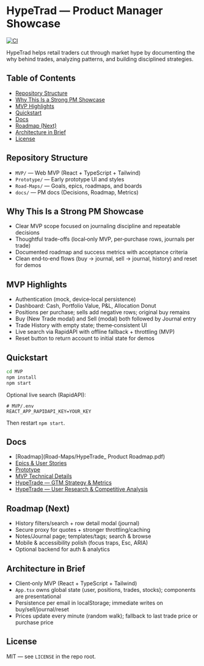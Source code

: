 # HypeTrad — Product Manager Showcase

[![CI](https://github.com/AAdibnia/hypetrad-mvp/actions/workflows/ci.yml/badge.svg)](https://github.com/AAdibnia/hypetrad-mvp/actions/workflows/ci.yml)

HypeTrad helps retail traders cut through market hype by documenting the why behind trades, analyzing patterns, and building disciplined strategies.

## Table of Contents
- [Repository Structure](#repository-structure)
- [Why This Is a Strong PM Showcase](#why-this-is-a-strong-pm-showcase)
- [MVP Highlights](#mvp-highlights)
- [Quickstart](#quickstart)
- [Docs](#docs)
- [Roadmap (Next)](#roadmap-next)
- [Architecture in Brief](#architecture-in-brief)
- [License](#license)

## Repository Structure
- `MVP/` — Web MVP (React + TypeScript + Tailwind)
- `Prototype/` — Early prototype UI and styles
- `Road-Maps/` — Goals, epics, roadmaps, and boards
- `docs/` — PM docs (Decisions, Roadmap, Metrics)

## Why This Is a Strong PM Showcase
- Clear MVP scope focused on journaling discipline and repeatable decisions
- Thoughtful trade-offs (local‑only MVP, per‑purchase rows, journals per trade)
- Documented roadmap and success metrics with acceptance criteria
- Clean end‑to‑end flows (buy → journal, sell → journal, history) and reset for demos

## MVP Highlights
- Authentication (mock, device‑local persistence)
- Dashboard: Cash, Portfolio Value, P&L, Allocation Donut
- Positions per purchase; sells add negative rows; original buy remains
- Buy (New Trade modal) and Sell (modal) both followed by Journal entry
- Trade History with empty state; theme‑consistent UI
- Live search via RapidAPI with offline fallback + throttling (MVP)
- Reset button to return account to initial state for demos

## Quickstart
```bash
cd MVP
npm install
npm start
```
Optional live search (RapidAPI):
```
# MVP/.env
REACT_APP_RAPIDAPI_KEY=YOUR_KEY
```
Then restart `npm start`.

## Docs
- [Roadmap](Road-Maps/HypeTrade_ Product Roadmap.pdf)
- [Epics & User Stories](Road-Maps/Epics-User_stories-Acceptance_criteria.pdf)
- [Prototype](Prototype/README.md)
- [MVP Technical Details](MVP/README.md)
- [HypeTrade — GTM Strategy & Metrics](HypeTrade-%20GTM%20Strategy%20%26%20Metrics.pdf)
- [HypeTrade — User Research & Competitive Analysis](HypeTrade-User-Research-and-Competitive-Analysis.pdf)

## Roadmap (Next)
- History filters/search + row detail modal (journal)
- Secure proxy for quotes + stronger throttling/caching
- Notes/Journal page; templates/tags; search & browse
- Mobile & accessibility polish (focus traps, Esc, ARIA)
- Optional backend for auth & analytics

## Architecture in Brief
- Client‑only MVP (React + TypeScript + Tailwind)
- `App.tsx` owns global state (user, positions, trades, stocks); components are presentational
- Persistence per email in localStorage; immediate writes on buy/sell/journal/reset
- Prices update every minute (random walk); fallback to last trade price or purchase price

## License
MIT — see `LICENSE` in the repo root.
